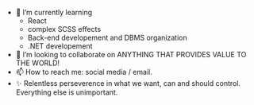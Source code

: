 - 🌱 I’m currently learning
  - React
  - complex SCSS effects
  - Back-end developement and DBMS organization
  - .NET developement
- 💞️ I’m looking to collaborate on ANYTHING THAT PROVIDES VALUE TO THE WORLD!
- 📫 How to reach me: social media / email.
- ✨ Relentless perseverence in what we want, can and should control. Everything else is unimportant.

<!---
MateiDumitrescu1/MateiDumitrescu1 is a ✨ special ✨ repository because its `README.md` (this file) appears on your GitHub profile.
You can click the Preview link to take a look at your changes.
--->
